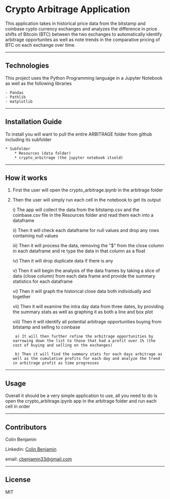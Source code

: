 # Crypto Arbitrage Application

This application takes in historical price data from the bitstamp and coinbase cypto currency exchanges and analyzes the difference in price shifts of Bitcoin (BTC) between the two exchanges to automatically identify arbitrage opportunites as well as note trends in the comparative pricing of BTC on each exchange over time.

---

## Technologies

This project uses the Python Programming language in a Jupyter Notebook as well as the following libraries
    
    - Pandas
    - Pathlib
    - matplotlib


---

## Installation Guide

To install you will want to pull the entire ARBITRAGE folder from github including its subfolder
    
    * Subfolder
        * Resources (data folder)
        * crypto_arbitrage (the jupyter notebook itseld)


---

## How it works

1) First the user will open the crypto_arbitrage.ipynb in the arbitrage folder
2) Then the user will simply run each cell in the notebook to get its output

    i) The app will collect the data from the bitstamp.csv and the coinbase.csv file in the Resources folder and read them each into a dataframe
    
    ii) Then it will check each dataframe for null values and drop any rows containing null values
    
    iii) Then it will process the data, removing the "$" from the close column in each dataframe and re type the data in that column as a float
    
    iv) Then it will drop duplicate data if there is any
    
    v) Then it will begin the analysis of the data frames by taking a slice of data (close column) from each data frame and provide the summary statistics for each dataframe
    
    vi) Then it will graph the historical close data both individually and together
    
    vii) Then it will examine the intra day data from three dates, by providing the summary stats as well as graphing it as both a line and box plot
    
    viii) Then it will identify all potential arbitrage opportunities buying from bitstamp and selling to coinbase
    
        a) It will then further refine the arbitrage opportunities by narrowing down the list to those that had a profit over 1% (the cost of buying and selling on the exchanges)
      
        b) Then it will find the summary stats for each days arbitrage as well as the cumulative profits for each day and analyze the trend in arbitrage profit as time progresses

---

## Usage

Overall it should be a very simple application to use, all you need to do is open the crypto_arbitrage.ipynb app in the arbitrage folder and run each cell in order


---

## Contributors

Colin Benjamin

Linkedin: [Colin Benjamin](https://www.linkedin.com/in/colinbenjamin/)
    
email: cbenjamin33@gmail.com

---

## License

MIT

